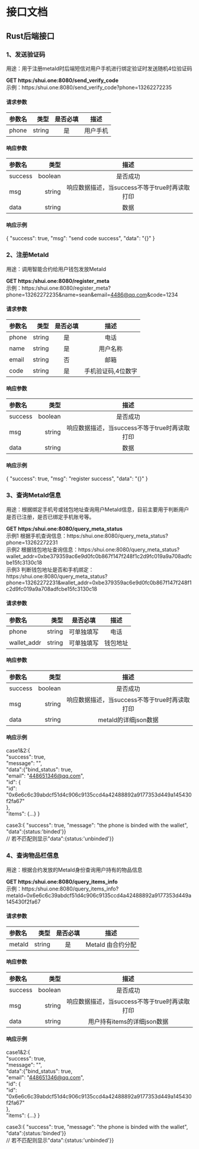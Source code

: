 # 接口文档
## Rust后端接口
### 1、发送验证码
用途：用于注册metaId时后端短信对用户手机进行绑定验证时发送随机4位验证码 

**GET https:/shui.one:8080/send_verify_code**  
示例：https:/shui.one:8080/send_verify_code?phone=13262272235  

#### 请求参数  
| 参数名 | 类型 | 是否必填 | 描述 |
| :--- | ---: | :---: | :---: |
| phone | string | 是 | 用户手机 |

#### 响应参数    
| 参数名 | 类型 | 描述 |
| :--- | ---: | :---: |
| success | boolean | 是否成功 |
| msg | string | 响应数据描述，当success不等于true时再读取打印 |
| data | string | 数据 |

#### 响应示例  
{
  "success": true,
  "msg": "send code success",
  "data": "{}"
}

### 2、注册MetaId
用途：调用智能合约给用户钱包发放MetaId

**GET https:/shui.one:8080/register_meta**  
示例：https:/shui.one:8080/register_meta?phone=13262272235&name=sean&email=4486@qq.com&code=1234

#### 请求参数  
| 参数名 | 类型 | 是否必填 | 描述 |
| :--- | ---: | :---: | :---: |
| phone | string | 是 | 电话 |
| name | string | 是 | 用户名称 |
| email | string | 否 | 邮箱 |
| code | string | 是 | 手机验证码,4位数字 |

#### 响应参数    
| 参数名 | 类型 | 描述 |
| :--- | ---: | :---: |
| success | boolean | 是否成功 |
| msg | string | 响应数据描述，当success不等于true时再读取打印 |
| data | string | 数据 |

#### 响应示例  
{
  "success": true,
  "msg": "register success",
  "data": "{}"
}

### 3、查询MetaId信息
用途：根据绑定手机号或钱包地址查询用户MetaId信息，目前主要用于判断用户是否已注册，是否已绑定手机账号等。

**GET https:/shui.one:8080/query_meta_status**  
示例1 根据手机查询信息：https:/shui.one:8080/query_meta_status?phone=13262272231  
示例2 根据钱包地址查询信息：https:/shui.one:8080/query_meta_status?wallet_addr=0xbe379359ac6e9d0fc0b867f147f248f1c2d9fc019a9a708adfcbe15fc3130c18  
示例3 判断钱包地址是否和手机绑定：https:/shui.one:8080/query_meta_status?phone=13262272231&wallet_addr=0xbe379359ac6e9d0fc0b867f147f248f1c2d9fc019a9a708adfcbe15fc3130c18  

#### 请求参数  
| 参数名 | 类型 | 是否必填 | 描述 |
| :--- | ---: | :---: | :---: |
| phone | string | 可单独填写 | 电话 |
| wallet_addr | string | 可单独填写 | 钱包地址 |

#### 响应参数    
| 参数名 | 类型 | 描述 |
| :--- | ---: | :---: |
| success | boolean | 是否成功 |
| msg | string | 响应数据描述，当success不等于true时再读取打印 |
| data | string | metaId的详细json数据 |

#### 响应示例  
case1&2:{  
            "success": true,  
            "message": "",  
            "data":{"bind_status": true,  
            	"email": "448651346@qq.com",  
            	"id": {  
            		"id": "0x6e6c6c39abdcf51d4c906c9135ccd4a42488892a9177353d449a145430f2fa67"  
            	},  
            	"items": {...}  }


case3:{
    "success": true,
    "message": "the phone is binded with the wallet",
    "data":{status:'binded'}}  
    // 若不匹配则显示"data":{status:'unbinded'}}

### 4、查询物品栏信息
用途：根据合约发放的MetaId身份查询用户持有的物品信息

**GET https:/shui.one:8080/query_items_info**  
示例：https:/shui.one:8080/query_items_info?metaId=0x6e6c6c39abdcf51d4c906c9135ccd4a42488892a9177353d449a145430f2fa67  

#### 请求参数  
| 参数名 | 类型 | 是否必填 | 描述 |
| :--- | ---: | :---: | :---: |
| metaId | string | 是 | MetaId 由合约分配 |

#### 响应参数    
| 参数名 | 类型 | 描述 |
| :--- | ---: | :---: |
| success | boolean | 是否成功 |
| msg | string | 响应数据描述，当success不等于true时再读取打印 |
| data | string | 用户持有items的详细json数据 |

#### 响应示例  
case1&2:{  
            "success": true,  
            "message": "",  
            "data":{"bind_status": true,  
            	"email": "448651346@qq.com",  
            	"id": {  
            		"id": "0x6e6c6c39abdcf51d4c906c9135ccd4a42488892a9177353d449a145430f2fa67"  
            	},  
            	"items": {...}  }


case3:{
    "success": true,
    "message": "the phone is binded with the wallet",
    "data":{status:'binded'}}  
    // 若不匹配则显示"data":{status:'unbinded'}}

